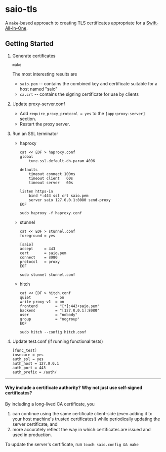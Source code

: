 saio-tls
========

A `make`-based approach to creating TLS certificates appropriate for a
[Swift-All-In-One](https://github.com/swiftstack/vagrant-swift-all-in-one).

Getting Started
---------------

1. Generate certificates

   ```
   make
   ```

   The most interesting results are
   * `saio.pem` -- contains the combined key and certificate
                   suitable for a host named "saio"
   * `ca.crt` -- contains the signing certificate for use by clients

1. Update proxy-server.conf

   * Add `require_proxy_protocol = yes` to the `[app:proxy-server]` section.
   * Restart the proxy server.

1. Run an SSL terminator

   * haproxy
     ```
     cat << EOF > haproxy.conf
     global
         tune.ssl.default-dh-param 4096

     defaults
         timeout connect 100ms
         timeout client   60s
         timeout server   60s

     listen https-in
         bind *:443 ssl crt saio.pem
         server saio 127.0.0.1:8080 send-proxy
     EOF

     sudo haproxy -f haproxy.conf
     ```

   * stunnel

     ```
     cat << EOF > stunnel.conf
     foreground = yes

     [saio]
     accept     = 443
     cert       = saio.pem
     connect    = 8080
     protocol   = proxy
     EOF

     sudo stunnel stunnel.conf
     ```

   * hitch

     ```
     cat << EOF > hitch.conf
     quiet           = on
     write-proxy-v1  = on
     frontend        = "[*]:443+saio.pem"
     backend         = "[127.0.0.1]:8080"
     user            = "nobody"
     group           = "nogroup"
     EOF

     sudo hitch --config hitch.conf
     ```

1. Update test.conf (if running functional tests)

   ```
   [func_test]
   insecure = yes
   auth_ssl = yes
   auth_host = 127.0.0.1
   auth_port = 443
   auth_prefix = /auth/
   ```

---

#### Why include a certificate authority? Why not just use self-signed certificates?

By including a long-lived CA certificate, you

1. can continue using the same certificate client-side (even adding
   it to your host machine's trusted certificates!) while periodically
   updating the server certificate, and
2. more accurately reflect the way in which certificates are issued
   and used in production.

To update the server's certificate, run `touch saio.config && make`
